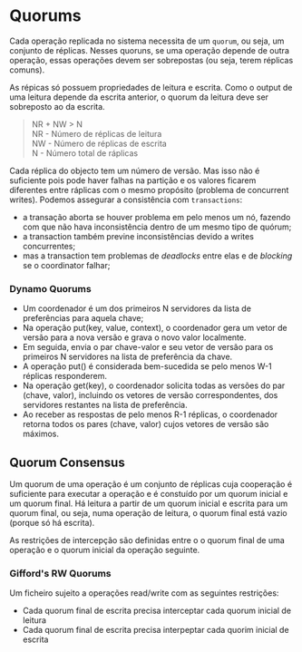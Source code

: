 # Quorums

Cada operação replicada no sistema necessita de um `quorum`, ou seja, um conjunto de réplicas. Nesses quoruns, se uma operação depende de outra operação, essas operações devem ser sobrepostas (ou seja, terem réplicas comuns). 

As répicas só possuem propriedades de leitura e escrita. Como o output de uma leitura depende da escrita anterior, o quorum da leitura deve ser sobreposto ao da escrita.

> NR + NW > N <br>
> NR - Número de réplicas de leitura <br>
> NW - Número de réplicas de escrita <br>
> N - Número total de ráplicas <br>

Cada réplica do objecto tem um número de versão. Mas isso não é suficiente pois pode haver falhas na partição e os valores ficarem diferentes entre ráplicas com o mesmo propósito (problema de concurrent writes). Podemos assegurar a consistência com `transactions`:
- a transação aborta se houver problema em pelo menos um nó, fazendo com que não hava inconsistência dentro de um mesmo tipo de quórum;
- a transaction também previne inconsistências devido a writes concurrentes;
- mas a transaction tem problemas de *deadlocks* entre elas e de *blocking* se o coordinator falhar;

### Dynamo Quorums

- Um coordenador é um dos primeiros N servidores da lista de preferências para aquela chave;
- Na operação put(key, value, context), o coordenador gera um vetor de versão para a nova versão e grava o novo valor localmente.
- Em seguida, envia o par chave-valor e seu vetor de versão para os primeiros N servidores na lista de preferência da chave.
- A operação put() é considerada bem-sucedida se pelo menos W-1 réplicas responderem.
- Na operação get(key), o coordenador solicita todas as versões do par (chave, valor), incluindo os vetores de versão correspondentes, dos servidores restantes na lista de preferência.
- Ao receber as respostas de pelo menos R-1 réplicas, o coordenador retorna todos os pares (chave, valor) cujos vetores de versão são máximos.

## Quorum Consensus

Um quorum de uma operação é um conjunto de réplicas cuja cooperação é suficiente para executar a operação e é constuído por um quorum inicial e um quorum final. Há leitura a partir de um quorum inicial e escrita para um quorum final, ou seja, numa operação de leitura, o quorum final está vazio (porque só há escrita).

As restrições de intercepção são definidas entre o o quorum final de uma operação e o quorum inicial da operação seguinte.

### Gifford's RW Quorums

Um ficheiro sujeito a operações read/write com as seguintes restrições:

- Cada quorum final de escrita precisa interceptar cada quorum inicial de leitura
- Cada quorum final de escrita precisa interpeptar cada quorim inicial de escrita